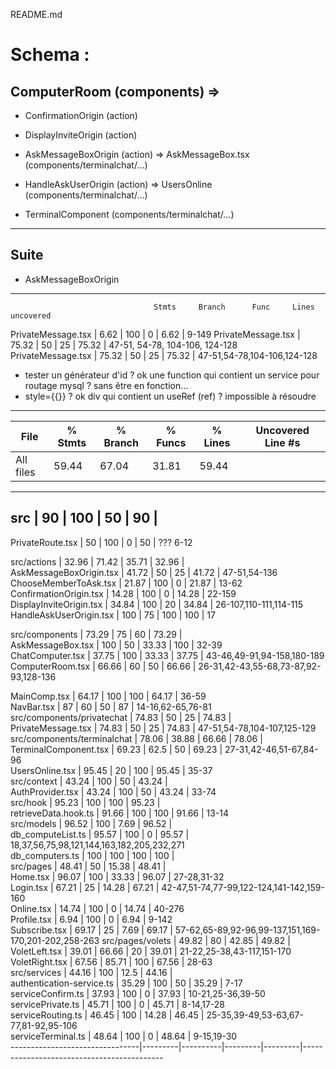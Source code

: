README.md

# Schema :

## ComputerRoom (components) => 

- ConfirmationOrigin (action)
- DisplayInviteOrigin (action)

- AskMessageBoxOrigin (action) => AskMessageBox.tsx (components/terminalchat/...)

- HandleAskUserOrigin (action) => UsersOnline (components/terminalchat/...)
- TerminalComponent (components/terminalchat/...)

---

## Suite

- AskMessageBoxOrigin

---

									Stmts	  Branch	  Func	   Lines	uncovered
 PrivateMessage.tsx            |    6.62 |      100 |       0 |    6.62 | 	9-149
 PrivateMessage.tsx            |   75.32 |       50 |      25 |   75.32 | 47-51, 54-78, 104-106, 124-128    
 PrivateMessage.tsx            |   75.32 |       50 |      25 |   75.32 | 47-51,54-78,104-106,124-128 

 - tester un générateur d'id ? ok
 une function qui contient un service pour routage mysql ? sans être en fonction...
 - style={{}} ? ok
 div qui contient un useRef (ref) ? impossible à résoudre

 ---

 File                            | % Stmts | % Branch | % Funcs | % Lines | Uncovered Line #s                                    
--------------------------------|---------|----------|---------|---------|------------------------------------------------------
All files                       |   59.44 |    67.04 |   31.81 |   59.44 |                                     
--------------------------------------------------------------------------
 src                            |      90 |      100 |      50 |      90 |
 -------------------------------------------------------------------------                                  
  PrivateRoute.tsx              |      50 |      100 |       0 |      50 | ???      6-12                                                 
                                                      
 src/actions                    |   32.96 |    71.42 |   35.71 |   32.96 |                                                      
  AskMessageBoxOrigin.tsx       |   41.72 |       50 |      25 |   41.72 | 47-51,54-136                                         
  ChooseMemberToAsk.tsx         |   21.87 |      100 |       0 |   21.87 | 13-62                                                
  ConfirmationOrigin.tsx        |   14.28 |      100 |       0 |   14.28 | 22-159                                               
  DisplayInviteOrigin.tsx       |   34.84 |      100 |      20 |   34.84 | 26-107,110-111,114-115                               
  HandleAskUserOrigin.tsx       |     100 |       75 |     100 |     100 | 17                                                   
                                                                                                            
 src/components                 |   73.29 |       75 |      60 |   73.29 |                                                      
  AskMessageBox.tsx             |     100 |       50 |   33.33 |     100 | 32-39                                                
  ChatComputer.tsx              |   37.75 |      100 |   33.33 |   37.75 | 43-46,49-91,94-158,180-189                           
  ComputerRoom.tsx              |   66.66 |       60 |      50 |   66.66 | 26-31,42-43,55-68,73-87,92-93,128-136                
                                                      
  MainComp.tsx                  |   64.17 |      100 |     100 |   64.17 | 36-59                                                                                                      
  NavBar.tsx                    |      87 |       60 |      50 |      87 | 14-16,62-65,76-81                                    
 src/components/privatechat     |   74.83 |       50 |      25 |   74.83 |                                                      
  PrivateMessage.tsx            |   74.83 |       50 |      25 |   74.83 | 47-51,54-78,104-107,125-129                          
 src/components/terminalchat    |   78.06 |    38.88 |   66.66 |   78.06 |                                                      
  TerminalComponent.tsx         |   69.23 |     62.5 |      50 |   69.23 | 27-31,42-46,51-67,84-96                              
  UsersOnline.tsx               |   95.45 |       20 |     100 |   95.45 | 35-37                                                
 src/context                    |   43.24 |      100 |      50 |   43.24 |                                                      
  AuthProvider.tsx              |   43.24 |      100 |      50 |   43.24 | 33-74                                                
 src/hook                       |   95.23 |      100 |     100 |   95.23 |                                                                                                            
  retrieveData.hook.ts          |   91.66 |      100 |     100 |   91.66 | 13-14                                                
 src/models                     |   96.52 |      100 |    7.69 |   96.52 |                                                      
  db_computeList.ts             |   95.57 |      100 |       0 |   95.57 | 18,37,56,75,98,121,144,163,182,205,232,271           
  db_computers.ts               |     100 |      100 |     100 |     100 |                                                      
 src/pages                      |   48.41 |       50 |   15.38 |   48.41 |                                                      
  Home.tsx                      |   96.07 |      100 |   33.33 |   96.07 | 27-28,31-32                                          
  Login.tsx                     |   67.21 |       25 |   14.28 |   67.21 | 42-47,51-74,77-99,122-124,141-142,159-160            
  Online.tsx                    |   14.74 |      100 |       0 |   14.74 | 40-276                                                                                                     
  Profile.tsx                   |    6.94 |      100 |       0 |    6.94 | 9-142                                                
  Subscribe.tsx                 |   69.17 |       25 |    7.69 |   69.17 | 57-62,65-89,92-96,99-137,151,169-170,201-202,258-263 
 src/pages/volets               |   49.82 |       80 |   42.85 |   49.82 |                                                      
  VoletLeft.tsx                 |   39.01 |    66.66 |      20 |   39.01 | 21-22,25-38,43-117,151-170                           
  VoletRight.tsx                |   67.56 |    85.71 |     100 |   67.56 | 28-63                                                
 src/services                   |   44.16 |      100 |    12.5 |   44.16 |                                                      
  authentication-service.ts     |   35.29 |      100 |      50 |   35.29 | 7-17                                                 
  serviceConfirm.ts             |   37.93 |      100 |       0 |   37.93 | 10-21,25-36,39-50                                    
  servicePrivate.ts             |   45.71 |      100 |       0 |   45.71 | 8-14,17-28                                           
  serviceRouting.ts             |   46.45 |      100 |   14.28 |   46.45 | 25-35,39-49,53-63,67-77,81-92,95-106                 
  serviceTerminal.ts            |   48.64 |      100 |       0 |   48.64 | 9-15,19-30                                           
--------------------------------|---------|----------|---------|---------|-------------------------------------------
